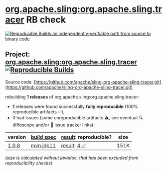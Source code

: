 [org.apache.sling:org.apache.sling.tracer](https://central.sonatype.com/artifact/org.apache.sling/org.apache.sling.tracer/versions) RB check
=======

[![Reproducible Builds](https://reproducible-builds.org/images/logos/rb.svg) an independently-verifiable path from source to binary code](https://reproducible-builds.org/)

## Project: [org.apache.sling:org.apache.sling.tracer](https://central.sonatype.com/artifact/org.apache.sling/org.apache.sling.tracer/versions) [![Reproducible Builds](https://img.shields.io/endpoint?url=https://raw.githubusercontent.com/jvm-repo-rebuild/reproducible-central/master/content/org/apache/sling/org.apache.sling.tracer/badge.json)](https://github.com/jvm-repo-rebuild/reproducible-central/blob/master/content/org/apache/sling/org.apache.sling.tracer/README.md)

Source code: [https://github.com/apache/sling-org-apache-sling-tracer.git](https://github.com/apache/sling-org-apache-sling-tracer.git)

rebuilding **1 releases** of org.apache.sling:org.apache.sling.tracer:
- **1** releases were found successfully **fully reproducible** (100% reproducible artifacts :white_check_mark:),
- 0 had issues (some unreproducible artifacts :warning:, see eventual :mag: diffoscope and/or :memo: issue tracker links):

| version | [build spec](/BUILDSPEC.md) | [result](https://reproducible-builds.org/docs/jvm/): reproducible? | size |
| -- | --------- | ------ | -- |
| [1.0.8](https://central.sonatype.com/artifact/org.apache.sling/org.apache.sling.tracer/1.0.8/pom) | [mvn jdk11](org.apache.sling.tracer-1.0.8.buildspec) | [result](org.apache.sling.tracer-1.0.8.buildinfo): [4 :white_check_mark: ](org.apache.sling.tracer-1.0.8.buildcompare) | 151K |

<i>(size is calculated without javadoc, that has been excluded from reproducibility checks)</i>
